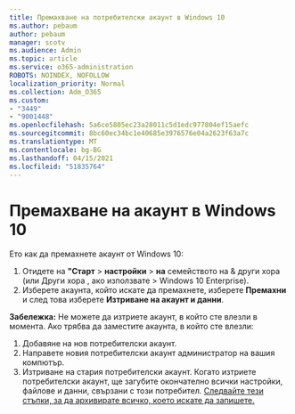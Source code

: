 ```yaml
---
title: Премахване на потребителски акаунт в Windows 10
ms.author: pebaum
author: pebaum
manager: scotv
ms.audience: Admin
ms.topic: article
ms.service: o365-administration
ROBOTS: NOINDEX, NOFOLLOW
localization_priority: Normal
ms.collection: Adm_O365
ms.custom:
- "3449"
- "9001448"
ms.openlocfilehash: 5a6ce5805ec23a28011c5d1edc977804ef15aefc
ms.sourcegitcommit: 8bc60ec34bc1e40685e3976576e04a2623f63a7c
ms.translationtype: MT
ms.contentlocale: bg-BG
ms.lasthandoff: 04/15/2021
ms.locfileid: "51835764"
---
```

# <a name="remove-an-account-in-windows-10"></a>Премахване на акаунт в Windows 10

Ето как да премахнете акаунт от Windows 10:

1. Отидете на **"Старт**  >  **настройки**  >  **на** семейството на & други хора (или Други хора , ако използвате  >  Windows 10 Enterprise). 
2. Изберете акаунта, който искате да премахнете, изберете **Премахни** и след това изберете **Изтриване на акаунт и данни**.
 
**Забележка:** Не можете да изтриете акаунт, в който сте влезли в момента.  Ако трябва да заместите акаунта, в който сте влезли:

1. Добавяне на нов потребителски акаунт.
2. Направете новия потребителски акаунт администратор на вашия компютър.
3. Изтриване на стария потребителски акаунт. Когато изтриете потребителски акаунт, ще загубите окончателно всички настройки, файлове и данни, свързани с този потребител. [Следвайте тези стъпки, за да архивирате всичко, което искате да запишете.](https://support.microsoft.com/help/4027408/windows-10-backup-and-restore)